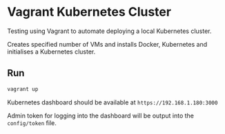 # Vagrant Kubernetes Cluster

Testing using Vagrant to automate deploying a local Kubernetes cluster.

Creates specified number of VMs and installs Docker, Kubernetes and initialises a Kubernetes cluster.

## Run

```bash
vagrant up
```

Kubernetes dashboard should be available at `https://192.168.1.180:3000`

Admin token for logging into the dashboard will be output into the `config/token` file.